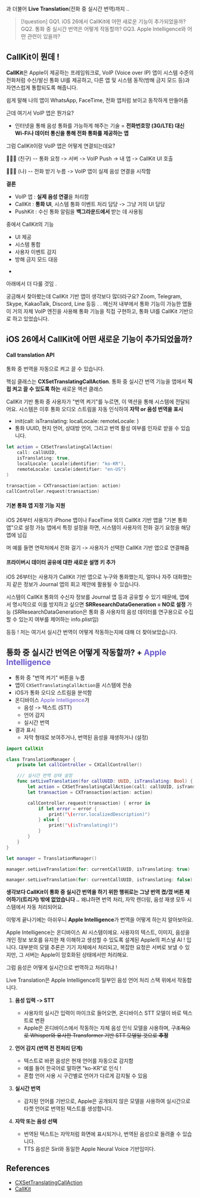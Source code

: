 과 더불어 **Live Translation**(전화 중 실시간 번역)까지 ..

>[!question]
>GQ1. iOS 26에서 CallKit에 어떤 새로운 기능이 추가되었을까?
>GQ2. 통화 중 실시간 번역은 어떻게 작동할까?
>GQ3. Apple Intelligence와 어떤 관련이 있을까?

## CallKit이 뭔데 !

**CallKit**은 Apple이 제공하는 프레임워크로, VoIP (Voice over IP) 앱이 시스템 수준의 전화처럼 수신/발신 통화 UI를 제공하고, 다른 앱 및 시스템 동작(방해 금지 모드 등)과 자연스럽게 통합되도록 해줍니다.

쉽게 말해 나의 앱이 WhatsApp, FaceTime, 전화 앱처럼 보이고 동작하게 만들어줌

근데 여기서 VoIP 앱은 뭔가요?
- 인터넷을 통해 음성 통화를 가능하게 해주는 기술 = **전화번호망 (3G/LTE) 대신 Wi-Fi나 데이터 통신을 통해 전화 통화를 제공하는 앱**

그럼 CallKit이랑 VoIP 앱은 어떻게 연결되는데요?

🙋🏻‍♀️ (친구) -- 통화 요청 -> 서버 -> VoIP Push -> 내 앱 -> CallKit UI 호출

🙆🏻‍♀️ (나) -- 전화 받기 누름 -> VoIP 앱이 실제 음성 연결을 시작함

**결론**

- VoIP 앱 : **실제 음성 연결**을 처리함
- CallKit : **통화 UI**, 시스템 통화 이벤트 처리 담당 -> 그냥 거의 UI 담당
- PushKit : 수신 통화 알림을 **백그라운드에서** 받는 데 사용됨

중에서 CallKit의 기능

- UI 제공
- 시스템 통합
- 사용자 이벤트 감지
- 방해 금지 모드 대응
+
아래에서 더 다룰 것임 .


궁금해서 찾아봤는데 CallKit 기반 앱이 생각보다 많더라구요?
Zoom, Telegram, Skype, KakaoTalk, Discord, Line 등등 . . 메신저 내부에서 통화 기능이 가능한 앱들이 거의 자체 VoIP 엔진을 사용해 통화 기능을 직접 구현하고, 통화 UI를 CallKit 기반으로 하고 있었습니다.

## iOS 26에서 CallKit에 어떤 새로운 기능이 추가되었을까?

#### Call translation API

통화 중 번역을 자동으로 켜고 끌 수 있습니다.

핵심 클래스는 **CXSetTranslatingCallAction**.
통화 중 실시간 번역 기능을 앱에서 **직접 켜고 끌 수 있도록 하는** 새로운 액션 클래스

CallKit 기반 통화 중 사용자가 "번역 켜기"를 누르면, 이 액션을 통해 시스템에 전달되어요.
시스템은 이후 통화 오디오 스트림을 자동 인식하여 **자막 or 음성 번역을 표시**

-  init(call: isTranslating: localLocale: remoteLocale: )
- 통화 UUID, 현지 언어, 상대방 언어, 그리고 번역 활성 여부를 인자로 받을 수 있습니다.

```swift
let action = CXSetTranslatingCallAction(
    call: callUUID,
    isTranslating: true,
    localLocale: Locale(identifier: "ko-KR"),
    remoteLocale: Locale(identifier: "en-US")
)

transaction = CXTransaction(action: action)
callController.request(transaction)
```

#### 기본 통화 앱 지정 기능 지원

iOS 26부터 사용자가 iPhone 앱이나 FaceTime 외의 CallKit 기반 앱을 "기본 통화 앱"으로 설정 가능
앱에서 특정 설정을 하면, 시스템이 사용자의 전화 걸기 요청을 해당 앱에 넘김

머 예를 들면 연락처에서 전화 걸기 -> 사용자가 선택한 CallKit 기반 앱으로 연결해줌 

#### 프라이버시 데이터 공유에 대한 새로운 설명 키 추가

iOS 26부터는 사용자가 CallKit 기반 앱으로 누구와 통화했는지, 얼마나 자주 대화했는지 같은 정보가 Journal 앱의 회고 제안에 활용될 수 있습니다.

시스템이 CallKit 통화의 수신자 정보를 Journal 앱 등과 공유할 수 있기 때문에, 앱에서 명시적으로 이를 방지하고 싶으면 **SRResearchDataGeneration = NO로 설정** 가능 (SRResearchDataGeneration은 통화 중 사용자의 음성 데이터를 연구용으로 수집할 수 있는지 여부를 제어하는 info.plist임)

등등 ! 
저는 여기서 실시간 번역이 어떻게 작동하는지에 대해 더 찾아보았습니다.

## 통화 중 실시간 번역은 어떻게 작동할까? + <font color = "slateBlue">Apple Intelligence</font>

- 통화 중 "번역 켜기" 버튼을 누름
- 앱이 `CXSetTranslatingCallAction`을 시스템에 전송
- iOS가 통화 오디오 스트림을 분석함
- 온디바이스 <font color = "slateBlue">Apple Intelligence</font>가
	- 음성 -> 텍스트 (STT)
	- 언어 감지
	- 실시간 번역
- 결과 표시
	- 자막 형태로 보여주거나, 번역된 음성을 재생하거나 (설정)

```swift
import CallKit

class TranslationManager {
    private let callController = CXCallController()

    /// 실시간 번역 상태 설정
    func setLiveTranslation(for callUUID: UUID, isTranslating: Bool) {
        let action = CXSetTranslatingCallAction(call: callUUID, isTranslating: isTranslating)
        let transaction = CXTransaction(action: action)

        callController.request(transaction) { error in
            if let error = error {
                print("\(error.localizedDescription)")
            } else {
                print("\(isTranslating))")
            }
        }
    }
}
```

```swift
let manager = TranslationManager()

manager.setLiveTranslation(for: currentCallUUID, isTranslating: true)

manager.setLiveTranslation(for: currentCallUUID, isTranslating: false)
```

**생각보다 CallKit이 통화 중 실시간 번역을 하기 위한 행위로는 그냥 번역 켰/껐 버튼 제어하기(트리거) 밖에 없었습니다 ..** 왜냐하면 번역 처리, 자막 렌더링, 음성 재생 모두 시스템에서 자동 처리되어요.



이렇게 끝나기에는 아쉬우니 **Apple Intelligence**가 번역을 어떻게 하는지 알아보아요.

Apple Intelligence는 온디바이스 AI 시스템이에요. 
사용자의 텍스트, 이미지, 음성을 개인 정보 보호를 유지한 채 이해하고 생성할 수 있도록 설계된 Apple의 퍼스널 AI ! 입니다. 대부분의 모델 추론은 기기 자체에서 처리되고, 복잡한 요청은 서버로 보낼 수 있지만, 그 서버는 Apple이 암호화된 상태에서만 처리해요.


그럼 음성은 어떻게 실시간으로 번역하고 처리하냐 !

Live Translation은 Apple Intelligence의 일부인 음성 언어 처리 스택 위에서 작동합니다.

1. **음성 입력 -> STT**
	- 사용자의 실시간 입력이 마이크로 들어오면, 온디바이스 STT 모델이 바로 텍스트로 변환
	- Apple은 온디바이스에서 작동하는 자체 음성 인식 모델을 사용하며, ~~구조적으로 Whisper와 유사한 Transformer 기반 STT 모델일 것으로 **추정**~~

2. **언어 감지 (번역 전 전처리 단계)**
	- 텍스트로 바뀐 음성은 현재 언어를 자동으로 감지함
	- 예를 들어 한국어로 말하면 "ko-KR"로 인식 !
	- 혼합 언어 사용 시 구간별로 언어가 다르게 감지될 수 있음

3. **실시간 번역**
	- 감지된 언어를 기반으로, Apple은 공개되지 않은 모델을 사용하여 실시간으로 타켓 언어로 번역된 텍스트를 생성합니다.

4. **자막 또는 음성 선택**
	- 번역된 텍스트는 자막처럼 화면에 표시되거나, 번역된 음성으로 들려줄 수 있습니다. 
	- TTS 음성은 Siri와 동일한 Apple Neural Voice 기반임미다.

## References
- [CXSetTranslatingCallAction](https://developer.apple.com/documentation/callkit/cxsettranslatingcallaction)
- [CallKit](https://developer.apple.com/documentation/callkit/)
